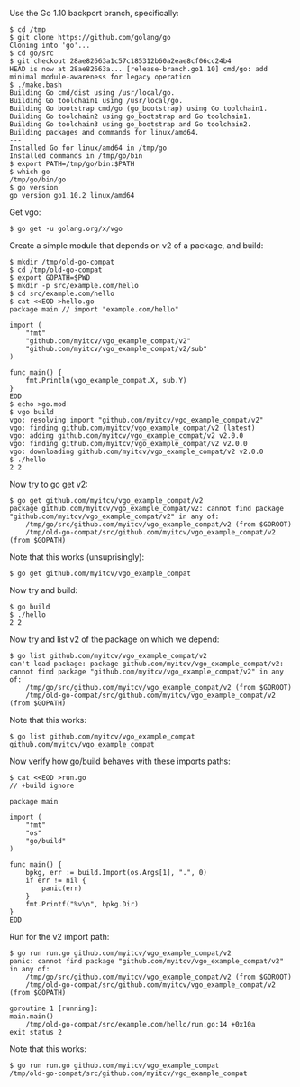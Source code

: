 <!-- __JSON: egrunner script.sh # LONG ONLINE

Use the Go 1.10 backport branch, specifically:

```
{{PrintBlock "use backport" -}}
```

Get vgo:


```
{{PrintBlock "go get vgo" -}}
```

Create a simple module that depends on v2 of a package, and build:


```
{{PrintBlock "setup" -}}
```

Now try to go get v2:


```
{{PrintBlock "failed go get v2" -}}
```

Note that this works (unsuprisingly):


```
{{PrintBlock "successful go get" -}}
```

Now try and build:

```
{{PrintBlock "successful go build" -}}
```

Now try and list v2 of the package on which we depend:

```
{{PrintBlock "failed go list v2" -}}
```

Note that this works:


```
{{PrintBlock "successful go list" -}}
```

Now verify how go/build behaves with these imports paths:


```
{{PrintBlock "setup go/build test" -}}
```

Run for the v2 import path:


```
{{PrintBlock "failed go run v2" -}}
```

Note that this works:

```
{{PrintBlock "successful go run" -}}
```

-->

Use the Go 1.10 backport branch, specifically:

```
$ cd /tmp
$ git clone https://github.com/golang/go
Cloning into 'go'...
$ cd go/src
$ git checkout 28ae82663a1c57c185312b60a2eae8cf06cc24b4
HEAD is now at 28ae82663a... [release-branch.go1.10] cmd/go: add minimal module-awareness for legacy operation
$ ./make.bash
Building Go cmd/dist using /usr/local/go.
Building Go toolchain1 using /usr/local/go.
Building Go bootstrap cmd/go (go_bootstrap) using Go toolchain1.
Building Go toolchain2 using go_bootstrap and Go toolchain1.
Building Go toolchain3 using go_bootstrap and Go toolchain2.
Building packages and commands for linux/amd64.
---
Installed Go for linux/amd64 in /tmp/go
Installed commands in /tmp/go/bin
$ export PATH=/tmp/go/bin:$PATH
$ which go
/tmp/go/bin/go
$ go version
go version go1.10.2 linux/amd64
```

Get vgo:


```
$ go get -u golang.org/x/vgo
```

Create a simple module that depends on v2 of a package, and build:


```
$ mkdir /tmp/old-go-compat
$ cd /tmp/old-go-compat
$ export GOPATH=$PWD
$ mkdir -p src/example.com/hello
$ cd src/example.com/hello
$ cat <<EOD >hello.go
package main // import "example.com/hello"

import (
	"fmt"
	"github.com/myitcv/vgo_example_compat/v2"
	"github.com/myitcv/vgo_example_compat/v2/sub"
)

func main() {
	fmt.Println(vgo_example_compat.X, sub.Y)
}
EOD
$ echo >go.mod
$ vgo build
vgo: resolving import "github.com/myitcv/vgo_example_compat/v2"
vgo: finding github.com/myitcv/vgo_example_compat/v2 (latest)
vgo: adding github.com/myitcv/vgo_example_compat/v2 v2.0.0
vgo: finding github.com/myitcv/vgo_example_compat/v2 v2.0.0
vgo: downloading github.com/myitcv/vgo_example_compat/v2 v2.0.0
$ ./hello
2 2
```

Now try to go get v2:


```
$ go get github.com/myitcv/vgo_example_compat/v2
package github.com/myitcv/vgo_example_compat/v2: cannot find package "github.com/myitcv/vgo_example_compat/v2" in any of:
	/tmp/go/src/github.com/myitcv/vgo_example_compat/v2 (from $GOROOT)
	/tmp/old-go-compat/src/github.com/myitcv/vgo_example_compat/v2 (from $GOPATH)
```

Note that this works (unsuprisingly):


```
$ go get github.com/myitcv/vgo_example_compat
```

Now try and build:

```
$ go build
$ ./hello
2 2
```

Now try and list v2 of the package on which we depend:

```
$ go list github.com/myitcv/vgo_example_compat/v2
can't load package: package github.com/myitcv/vgo_example_compat/v2: cannot find package "github.com/myitcv/vgo_example_compat/v2" in any of:
	/tmp/go/src/github.com/myitcv/vgo_example_compat/v2 (from $GOROOT)
	/tmp/old-go-compat/src/github.com/myitcv/vgo_example_compat/v2 (from $GOPATH)
```

Note that this works:


```
$ go list github.com/myitcv/vgo_example_compat
github.com/myitcv/vgo_example_compat
```

Now verify how go/build behaves with these imports paths:


```
$ cat <<EOD >run.go
// +build ignore

package main

import (
	"fmt"
	"os"
	"go/build"
)

func main() {
	bpkg, err := build.Import(os.Args[1], ".", 0)
	if err != nil {
		panic(err)
	}
	fmt.Printf("%v\n", bpkg.Dir)
}
EOD
```

Run for the v2 import path:


```
$ go run run.go github.com/myitcv/vgo_example_compat/v2
panic: cannot find package "github.com/myitcv/vgo_example_compat/v2" in any of:
	/tmp/go/src/github.com/myitcv/vgo_example_compat/v2 (from $GOROOT)
	/tmp/old-go-compat/src/github.com/myitcv/vgo_example_compat/v2 (from $GOPATH)

goroutine 1 [running]:
main.main()
	/tmp/old-go-compat/src/example.com/hello/run.go:14 +0x10a
exit status 2
```

Note that this works:

```
$ go run run.go github.com/myitcv/vgo_example_compat
/tmp/old-go-compat/src/github.com/myitcv/vgo_example_compat
```

<!-- END -->

